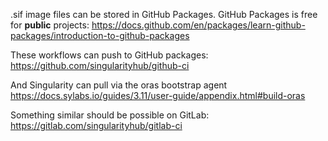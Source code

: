 .sif image files can be stored in GitHub Packages.
GitHub Packages is free for **public** projects:
https://docs.github.com/en/packages/learn-github-packages/introduction-to-github-packages

These workflows can push to GitHub packages:
https://github.com/singularityhub/github-ci

And Singularity can pull via the oras bootstrap agent
https://docs.sylabs.io/guides/3.11/user-guide/appendix.html#build-oras

Something similar should be possible on GitLab:
https://gitlab.com/singularityhub/gitlab-ci

